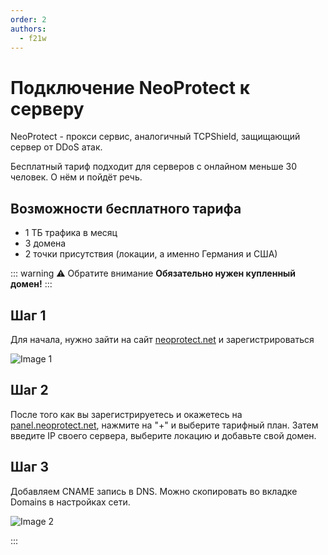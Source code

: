 ```yaml
---
order: 2
authors:
  - f21w
---
```


# Подключение NeoProtect к серверу

NeoProtect - прокси сервис, аналогичный TCPShield, защищающий сервер от DDoS атак.

Бесплатный тариф подходит для серверов с онлайном меньше 30 человек. О нём и пойдёт речь.

## Возможности бесплатного тарифа

- 1 ТБ трафика в месяц
- 3 домена
- 2 точки присутствия (локации, а именно Германия и США)

::: warning :warning: Обратите внимание
**Обязательно нужен купленный домен!**
:::

## Шаг 1

Для начала, нужно зайти на сайт [neoprotect.net](https://neoprotect.net/) и зарегистрироваться

![Image 1](/assets/neo.png)

## Шаг 2

После того как вы зарегистрируетесь и окажетесь на [panel.neoprotect.net](https://panel.neoprotect.net/), нажмите на "+" и выберите тарифный план. 
Затем введите IP своего сервера, выберите локацию и добавьте свой домен.

## Шаг 3

Добавляем CNAME запись в DNS. Можно скопировать во вкладке Domains в настройках сети.

![Image 2](/assets/neo2.png)

:::

